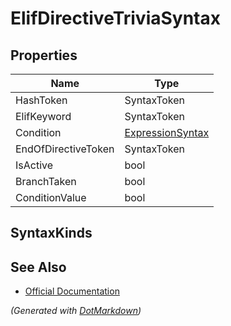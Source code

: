 # ElifDirectiveTriviaSyntax

## Properties

| Name                | Type                                    |
| ------------------- | --------------------------------------- |
| HashToken           | SyntaxToken                             |
| ElifKeyword         | SyntaxToken                             |
| Condition           | [ExpressionSyntax](ExpressionSyntax.md) |
| EndOfDirectiveToken | SyntaxToken                             |
| IsActive            | bool                                    |
| BranchTaken         | bool                                    |
| ConditionValue      | bool                                    |

## SyntaxKinds

## See Also

* [Official Documentation](https://docs.microsoft.com/en-us/dotnet/api/microsoft.codeanalysis.csharp.syntax.elifdirectivetriviasyntax)


*\(Generated with [DotMarkdown](http://github.com/JosefPihrt/DotMarkdown)\)*